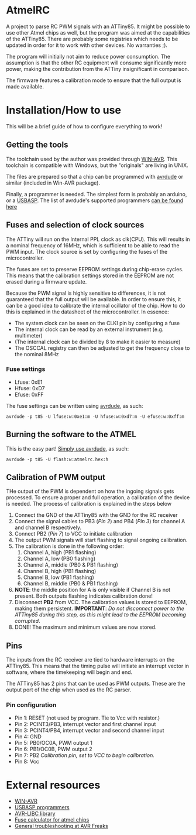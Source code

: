 # AtmelRC
A project to parse RC PWM signals with an ATTiny85. It might be possible to use other Atmel chips as well, but the program was aimed at the capabilities of the ATTiny85. There are probably some registries which needs to be updated in order for it to work with other devices. No warranties ;).

The program will initially not aim to reduce power consumption. The assumption is that the other RC equipment will consume significantly more power, making the contribution from the ATTiny insignificant in comparison.

The firmware features a calibration mode to ensure that the full output is made available.

# Installation/How to use
This will be a brief guide of how to configure everything to work!

## Getting the tools
The toolchain used by the author was provided through [WIN-AVR][WIN-AVR link]. This toolchain is compatible with Windows, but the "originals" are living in UNIX.

The files are prepared so that a chip can be programmed with [avrdude](http://www.nongnu.org/avrdude/) or similar (included in Win-AVR package).

Finally, a programmer is needed. The simplest form is probably an arduino, or a [USBASP][USBASP link]. The list of avrdude's supported programmers [can be found here][avrdude syntax documentation]


## Fuses and selection of clock sources
The ATTiny will run on the Internal PPL clock as clk(CPU). This will results in a nominal frequency of 16MHz, which is sufficient to be able to read the PWM input. The clock source is set by configuring the fuses of the microcontroller.

The fuses are set to preserve EEPROM settings during chip-erase cycles. This means that the calibration settings stored in the EEPROM are not erased during a firmware update. 

Because the PWM signal is highly sensitive to differences, it is not guaranteed that the full output will be available. In order to ensure this, it can be a good idea to calibrate the internal ocillator of the chip. How to do this is explained in the datasheet of the microcontroller. In essence: 

* The system clock can be seen on the CLKI pin by configuring a fuse
* The internal clock can be read by an external instrument (e.g. multimeter)
* (The internal clock can be divided by 8 to make it easier to measure)
* The OSCCAL registry can then be adjusted to get the frequency close to the nominal 8MHz

### Fuse settings
* Lfuse: 0xE1
* Hfuse: 0xD7
* Efuse: 0xFF

The fuse settings can be written using [avrdude][avrdude syntax documentation], as such:
```
avrdude -p t85 -U lfuse:w:0xe1:m -U hfuse:w:0xd7:m -U efuse:w:0xff:m
```

## Burning the software to the ATMEL
This is the easy part! [Simply use avrdude][avrdude syntax documentation], as such:

```
avrdude -p t85 -U flash:w:atmelrc.hex:h
```

## Calibration of PWM output
THe output of the PWM is dependent on how the ingoing signals gets processed. To ensure a proper and full operation, a calibration of the device is needed. The process of calibration is explained in the steps below

1. Connect the GND of the ATTiny85 with the GND for the RC receiver
1. Connect the signal cables to PB3 (_Pin 2_) and PB4 (_Pin 3_) for channel A and channel B respectively.
1. Connect PB2 (_Pin 7_) to VCC to initiate calibration
1. The output PWM signals will start flashing to signal ongoing calibration.
1. The calibration is done in the following order:
	1. Channel A, high (PB1 flashing)
	1. Channel A, low (PB0 flashing)
	1. Channel A, middle (PB0 & PB1 flashing)
	1. Channel B, high (PB1 flashing)
	1. Channel B, low (PB1 flashing)
	1. Channel B, middle (PB0 & PB1 flashing)
1. __NOTE__: the middle position for A is only visible if Channel B is not present. Both outputs flashing indicates calibration done!
1. Disconnect __PB2__ from VCC. The calibration values is stored to EEPROM, making them persistent. __IMPORTANT__: _Do not disconnect power to the ATTiny85 during this step, as this might lead to the EEPROM becoming corrupted_.
1. DONE! The maximum and minimum values are now stored.

## Pins
The inputs from the RC receiver are tied to hardware interrupts on the ATTiny85. This means that the timing pulse will initiate an interrupt vector in software, where the timekeeping will begin and end.

The ATTiny85 has 2 pins that can be used as PWM outputs. These are the output port of the chip when used as the RC parser. 

### Pin configuration
* Pin 1: RESET (not used by program. Tie to Vcc with resistor.)
* Pin 2: PCINT3/PB3, interrupt vector and first channel input
* Pin 3: PCINT4/PB4, interrupt vector and second channel input
* Pin 4: GND
* Pin 5: PB0/OC0A, PWM output 1
* Pin 6: PB1/OC0B, PWM output 2
* Pin 7: PB2 _Calibration pin, set to VCC to begin calibration._
* Pin 8: Vcc

# External resources
* [WIN-AVR][WIN-AVR link]
* [USBASP programmers][USBASP link]
* [AVR-LIBC library](http://www.nongnu.org/avr-libc/)
* [Fuse calculator for atmel chips](http://www.engbedded.com/fusecalc/)
* [General troubleshooting at AVR Freaks](http://avrfreaks.net/)

[avrdude syntax documentation]: http://www.nongnu.org/avrdude/user-manual/avrdude_4.html#Option-Descriptions
[WIN-AVR link]:http://winavr.sourceforge.net/
[USBASP link]:http://www.fischl.de/usbasp/
